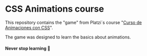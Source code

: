 # CSS Animations course

This repository contains the "game" from Platzi´s course "[Curso de Animaciones con CSS](https://platzi.com/cursos/animaciones-css/ "Curso de Animaciones con CSS")".

The game was designed to learn the basics about animations.

#### Never stop learning 💚

